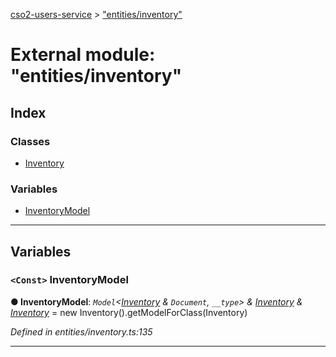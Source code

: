 [cso2-users-service](../README.md) > ["entities/inventory"](../modules/_entities_inventory_.md)

# External module: "entities/inventory"

## Index

### Classes

* [Inventory](../classes/_entities_inventory_.inventory.md)

### Variables

* [InventoryModel](_entities_inventory_.md#inventorymodel)

---

## Variables

<a id="inventorymodel"></a>

### `<Const>` InventoryModel

**● InventoryModel**: *`Model`<[Inventory](../classes/_entities_inventory_.inventory.md) & `Document`, `__type`> & [Inventory](../classes/_entities_inventory_.inventory.md) & [Inventory](../classes/_entities_inventory_.inventory.md)* =  new Inventory().getModelForClass(Inventory)

*Defined in entities/inventory.ts:135*

___

